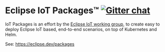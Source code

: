 # Eclipse IoT Packages™ [![Gitter chat](https://badges.gitter.im/eclipse/packages.png)](https://gitter.im/eclipse/packages)

IoT Packages is an effort by the [Eclipse IoT working group](https://iot.eclipse.org/), to create easy to deploy Eclipse IoT based, end-to-end scenarios, on top of Kubernetes and Helm.

See: https://eclipse.dev/packages
